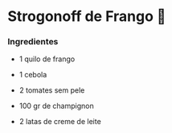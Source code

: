 # Strogonoff de Frango :chicken:

 ### Ingredientes

- 1 quilo de frango

- 1 cebola

- 2 tomates sem pele

- 100 gr de champignon

- 2 latas de creme de leite

  

